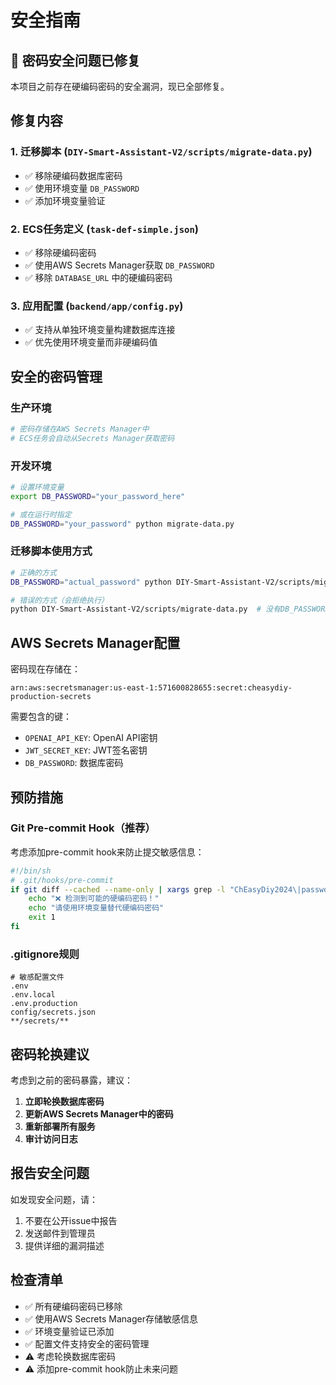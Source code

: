 # 安全指南

## 🚨 密码安全问题已修复

本项目之前存在硬编码密码的安全漏洞，现已全部修复。

## 修复内容

### 1. 迁移脚本 (`DIY-Smart-Assistant-V2/scripts/migrate-data.py`)
- ✅ 移除硬编码数据库密码
- ✅ 使用环境变量 `DB_PASSWORD`
- ✅ 添加环境变量验证

### 2. ECS任务定义 (`task-def-simple.json`)
- ✅ 移除硬编码密码
- ✅ 使用AWS Secrets Manager获取 `DB_PASSWORD`
- ✅ 移除 `DATABASE_URL` 中的硬编码密码

### 3. 应用配置 (`backend/app/config.py`)
- ✅ 支持从单独环境变量构建数据库连接
- ✅ 优先使用环境变量而非硬编码值

## 安全的密码管理

### 生产环境
```bash
# 密码存储在AWS Secrets Manager中
# ECS任务会自动从Secrets Manager获取密码
```

### 开发环境
```bash
# 设置环境变量
export DB_PASSWORD="your_password_here"

# 或在运行时指定
DB_PASSWORD="your_password" python migrate-data.py
```

### 迁移脚本使用方式
```bash
# 正确的方式
DB_PASSWORD="actual_password" python DIY-Smart-Assistant-V2/scripts/migrate-data.py

# 错误的方式（会拒绝执行）
python DIY-Smart-Assistant-V2/scripts/migrate-data.py  # 没有DB_PASSWORD环境变量
```

## AWS Secrets Manager配置

密码现在存储在：
```
arn:aws:secretsmanager:us-east-1:571600828655:secret:cheasydiy-production-secrets
```

需要包含的键：
- `OPENAI_API_KEY`: OpenAI API密钥
- `JWT_SECRET_KEY`: JWT签名密钥  
- `DB_PASSWORD`: 数据库密码

## 预防措施

### Git Pre-commit Hook（推荐）
考虑添加pre-commit hook来防止提交敏感信息：

```bash
#!/bin/sh
# .git/hooks/pre-commit
if git diff --cached --name-only | xargs grep -l "ChEasyDiy2024\|password.*:" 2>/dev/null; then
    echo "❌ 检测到可能的硬编码密码！"
    echo "请使用环境变量替代硬编码密码"
    exit 1
fi
```

### .gitignore规则
```
# 敏感配置文件
.env
.env.local
.env.production
config/secrets.json
**/secrets/**
```

## 密码轮换建议

考虑到之前的密码暴露，建议：

1. **立即轮换数据库密码**
2. **更新AWS Secrets Manager中的密码**
3. **重新部署所有服务**
4. **审计访问日志**

## 报告安全问题

如发现安全问题，请：
1. 不要在公开issue中报告
2. 发送邮件到管理员
3. 提供详细的漏洞描述

## 检查清单

- ✅ 所有硬编码密码已移除
- ✅ 使用AWS Secrets Manager存储敏感信息  
- ✅ 环境变量验证已添加
- ✅ 配置文件支持安全的密码管理
- ⚠️  考虑轮换数据库密码
- ⚠️  添加pre-commit hook防止未来问题